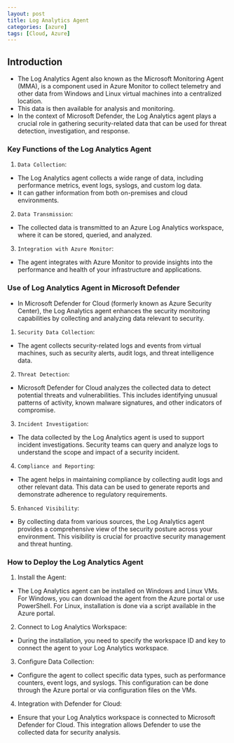 ```yaml
---
layout: post
title: Log Analytics Agent
categories: [azure]
tags: [Cloud, Azure]
---
```


## Introduction
- The Log Analytics Agent also known as the Microsoft Monitoring Agent (MMA), is a component used in Azure Monitor to collect telemetry and other data from Windows and Linux virtual machines into a centralized location. 
- This data is then available for analysis and monitoring. 
- In the context of Microsoft Defender, the Log Analytics agent plays a crucial role in gathering security-related data that can be used for threat detection, investigation, and response.

### Key Functions of the Log Analytics Agent
1. `Data Collection`:
- The Log Analytics agent collects a wide range of data, including performance metrics, event logs, syslogs, and custom log data. 
- It can gather information from both on-premises and cloud environments.

2. `Data Transmission`:
- The collected data is transmitted to an Azure Log Analytics workspace, where it can be stored, queried, and analyzed.

3. `Integration with Azure Monitor`:
- The agent integrates with Azure Monitor to provide insights into the performance and health of your infrastructure and applications.

### Use of Log Analytics Agent in Microsoft Defender
- In Microsoft Defender for Cloud (formerly known as Azure Security Center), the Log Analytics agent enhances the security monitoring capabilities by collecting and analyzing data relevant to security.

1. `Security Data Collection`:
- The agent collects security-related logs and events from virtual machines, such as security alerts, audit logs, and threat intelligence data.
2. `Threat Detection`:
- Microsoft Defender for Cloud analyzes the collected data to detect potential threats and vulnerabilities. This includes identifying unusual patterns of activity, known malware signatures, and other indicators of compromise.
3. `Incident Investigation`:
- The data collected by the Log Analytics agent is used to support incident investigations. Security teams can query and analyze logs to understand the scope and impact of a security incident.

4. `Compliance and Reporting`:
- The agent helps in maintaining compliance by collecting audit logs and other relevant data. This data can be used to generate reports and demonstrate adherence to regulatory requirements.

5. `Enhanced Visibility`:
- By collecting data from various sources, the Log Analytics agent provides a comprehensive view of the security posture across your environment. This visibility is crucial for proactive security management and threat hunting.

### How to Deploy the Log Analytics Agent
1. Install the Agent:
- The Log Analytics agent can be installed on Windows and Linux VMs. For Windows, you can download the agent from the Azure portal or use PowerShell. For Linux, installation is done via a script available in the Azure portal.
2. Connect to Log Analytics Workspace:
- During the installation, you need to specify the workspace ID and key to connect the agent to your Log Analytics workspace.
3. Configure Data Collection:
- Configure the agent to collect specific data types, such as performance counters, event logs, and syslogs. This configuration can be done through the Azure portal or via configuration files on the VMs.
4. Integration with Defender for Cloud:
- Ensure that your Log Analytics workspace is connected to Microsoft Defender for Cloud. This integration allows Defender to use the collected data for security analysis.

